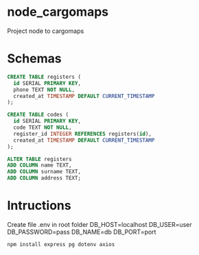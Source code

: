 # node_cargomaps
Project node to cargomaps


# Schemas
```sql
CREATE TABLE registers (
  id SERIAL PRIMARY KEY,
  phone TEXT NOT NULL,
  created_at TIMESTAMP DEFAULT CURRENT_TIMESTAMP
);

CREATE TABLE codes (
  id SERIAL PRIMARY KEY,
  code TEXT NOT NULL,
  register_id INTEGER REFERENCES registers(id),
  created_at TIMESTAMP DEFAULT CURRENT_TIMESTAMP
);
```

```sql
ALTER TABLE registers
ADD COLUMN name TEXT,
ADD COLUMN surname TEXT,
ADD COLUMN address TEXT;
```

# Intructions
Create file .env in root folder
DB_HOST=localhost
DB_USER=user
DB_PASSWORD=pass
DB_NAME=db
DB_PORT=port

```
npm install express pg dotenv axios
```